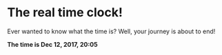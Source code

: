 # The real time clock!

Ever wanted to know what the time is? Well, your journey is about to end!

**The time is Dec 12, 2017, 20:05**